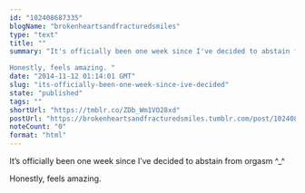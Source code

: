 ```yaml
---
id: "102408687335"
blogName: "brokenheartsandfracturedsmiles"
type: "text"
title: ""
summary: "It's officially been one week since I've decided to abstain from orgasm ^_^

Honestly, feels amazing. "
date: "2014-11-12 01:14:01 GMT"
slug: "its-officially-been-one-week-since-ive-decided"
state: "published"
tags: ""
shortUrl: "https://tmblr.co/ZDb_Wm1VO28xd"
postUrl: "https://brokenheartsandfracturedsmiles.tumblr.com/post/102408687335/its-officially-been-one-week-since-ive-decided"
noteCount: "0"
format: "html"
---
```


It’s officially been one week since I’ve decided to abstain from orgasm ^_^

Honestly, feels amazing.